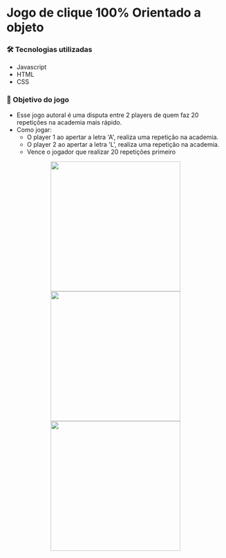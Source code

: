 # Jogo de clique 100% Orientado a objeto 

### 🛠 Tecnologias utilizadas

- Javascript
- HTML
- CSS

### 🎯 Objetivo do jogo

- Esse jogo autoral é uma disputa entre 2 players de quem faz 20 repetições na academia mais rápido.
- Como jogar:
  - O player 1 ao apertar a letra 'A', realiza uma repetição na academia.  
  - O player 2 ao apertar a letra 'L', realiza uma repetição na academia.
  - Vence o jogador que realizar 20 repetições primeiro
  
<div align="center">
  <img src="https://user-images.githubusercontent.com/113477112/229370819-512a8de3-ad94-4f2a-bb33-b8a1f89421ce.png" width="300px" />
  <img src="https://user-images.githubusercontent.com/113477112/229370603-4a19d65c-7b10-44e6-bc98-e54dd00c4672.png" width="300px" />
  <img src="https://user-images.githubusercontent.com/113477112/229370717-3ab94c58-5083-488d-8ff0-5fe0ff2d877b.png" width="300px" />
</div>
